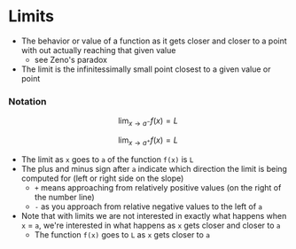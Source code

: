 # Limits

- The behavior or value of a function as it gets closer and closer to a point with out actually reaching that given value
  - see Zeno's paradox
- The limit is the infinitessimally small point closest to a given value or point

### Notation

$$\lim_{x \to a^-} f(x) = L$$

$$\lim_{x \to a^+} f(x) = L$$

- The limit as `x` goes to `a` of the function `f(x)` is `L`
- The plus and minus sign after `a` indicate which direction the limit is being computed for (left or right side on the slope)
  - `+` means approaching from relatively positive values (on the right of the number line)
  - `-` as you approach from relative negative values to the left of `a`
- Note that with limits we are not interested in exactly what happens when `x` = `a`, we're interested in what happens as `x` gets closer and closer to `a`
  - The function `f(x)` goes to `L` as `x` gets closer to `a`
